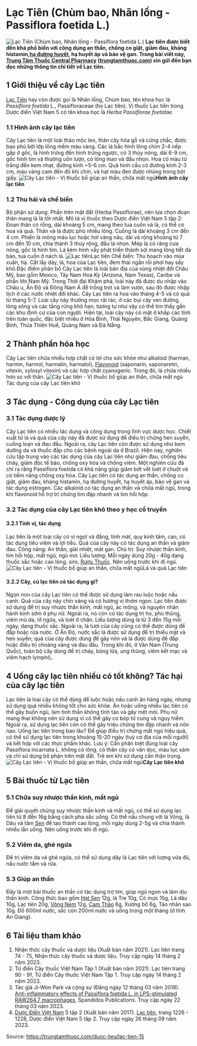 # Lạc Tiên (Chùm bao, Nhãn lồng - Passiflora foetida L.)

![Lạc Tiên \(Chùm bao, Nhãn lồng - Passiflora foetida L.\)](https://trungtamthuoc.com/images/others/cay-lac-tien-0-1238.jpg)
**Lạc tiên được biết đến khá phổ biến với công dụng an thần, chống co giật, giảm đau, kháng histamin,[hạ đường huyết](https://trungtamthuoc.com/bai-viet/ha-glucose-mau "hạ đường huyết"), hạ huyết áp và bảo vệ gan. Trong bài viết này, [Trung Tâm Thuốc Central Pharmacy](https://trungtamthuoc.com/ "Trung Tâm Thuốc Central Pharmacy") ([trungtamthuoc.com](https://trungtamthuoc.com/ "trungtamthuoc.com")) xin gửi đến bạn đọc những thông tin chi tiết về Lạc tiên.**
##  1 Giới thiệu về cây Lạc tiên
[Lạc Tiên](https://trungtamthuoc.com/duoc-lieu/lac-tien-15 "Lạc Tiên") hay còn được gọi là Nhãn lồng, Chùm bao, tên khoa học là _Passiflora foetida_ L., Passifloraceae (họ Lạc tiên).
Vị thuốc Lạc tiên trong Dược điển Việt Nam 5 có tên khoa học là _Herba Passiflorae foetidae_.
### 1.1 Hình ảnh cây lạc tiên
Cây Lạc tiên là một loài thảo mộc leo, thân cây hóa gỗ và cứng chắc, được bao phủ bởi lớp lông mềm màu vàng. Các lá bắc hình lông chim 2-4 nếp gấp ở gốc, lá hình trứng đến hình trứng ngược, có 3 thùy nông, dài 6-9 cm, gốc hình tim và thường uốn lượn, có lông mao và đầu nhọn. Hoa có màu từ trắng đến kem nhạt, đường kính ~5-6 cm. Quả hình cầu có đường kính 2-3 cm, màu vàng cam đến đỏ khi chín, và hạt màu đen được nhúng trong bột giấy.
![Cây Lạc tiên - Vị thuốc bổ giúp an thần, chữa mất ngủ](https://trungtamthuoc.com/images/item/cay-lac-tien-5.jpg)**Hình ảnh cây lạc tiên**
### 1.2 Thu hái và chế biến
Bộ phận sử dụng: Phần trên mặt đất (Herba Passiflorae), nên lựa chọn đoạn thân mang lá là tốt nhất.
Mô tả vị thuốc theo Dược điển Việt Nam 5 tập 2: Đoạn thân có rỗng, dài khoảng 5 cm, mang theo tua cuốn và lá, có thể có hoa và quả. Thân và lá được phủ nhiều lông. Cuống lá dài khoảng 3 cm đến 4 cm. Phiến lá mỏng màu lục hoặc hơi vàng nâu, dài và rộng khoảng từ 7 cm đến 10 cm, chia thành 3 thùy rộng, đầu lá nhọn. Mép lá có răng cưa nông, gốc lá hình tim. Lá kèm hình vẩy phát triển thành sợi mang lông tiết đa bào, tua cuốn ở nách lá.
![Lạc tiên](https://trungtamthuoc.com/images/item/lac-tien-va-cong-dung.jpg)Lạc tiên
Chế biến: Thu hoạch vào mùa xuân, hạ. Cắt lấy dây, lá, hoa của Lạc tiên, đem thái ngắn rồi phơi hay sấy khô.Đặc điểm phân bố
Cây Lạc tiên là loài bản địa của vùng nhiệt đới Châu Mỹ, bao gồm Mexico, Tây Nam Hoa Kỳ (Arizona, Nam Texas), Caribe và phần lớn Nam Mỹ. Trong Thời đại Khám phá, loài này đã được du nhập vào Châu u, Ấn Độ và Đông Nam Á để trồng trọt và làm vườn, sau đó được nhập tịch ở các nước nhiệt đới khác. Cây Lạc tiên ra hoa vào tháng 4-5 và có quả từ tháng 5-7. Loài cây này thường mọc rải rác, ở các bụi cây ven đường, lòng sông và các tầng rừng khô hạn, tương tự như vậy có thể tìm thấy gần các khu định cư của con người. Hiện tại, loài cây này có mặt ở khắp các tỉnh trên toàn quốc, đặc biệt nhiều ở Hòa Bình, Thái Nguyên, Bắc Giang, Quảng Bình, Thừa Thiên Huế, Quảng Nam và Đà Nẵng.
##  2 Thành phần hóa học
Cây Lạc tiên chứa nhiều hợp chất có lợi cho sức khỏe như alkaloid (harman, harmin, harmol, harmalin, harmalol), [Flavonoid](https://trungtamthuoc.com/hoat-chat/flavonoid "Flavonoid") (saponarin, saponaretin, vitexin, xylosyl vitexin) và các hợp chất cyanogenic. Trong đó, lá chứa nhiều hơn so với thân.
![Cây Lạc tiên - Vị thuốc bổ giúp an thần, chữa mất ngủ](https://trungtamthuoc.com/images/item/cay-lac-tien-4.jpg)Tác dụng của cây Lạc tiên khô
##  3 Tác dụng - Công dụng của cây Lạc tiên
### 3.1 Tác dụng dược lý 
Cây Lạc tiên có nhiều tác dụng và công dụng trong lĩnh vực dược học. Chiết xuất từ lá và quả của cây này đã được sử dụng để điều trị chứng hen suyễn, cuồng loạn và đau đầu. Ngoài ra, cây Lạc tiên còn được sử dụng như kem dưỡng da và thuốc đắp cho các bệnh ngoài da ở Brazil.
Hiện nay, nghiên cứu tập trung vào các tác dụng của cây Lạc tiên như giảm đau, chống tiêu chảy, giảm độc tế bào, chống oxy hóa và chống viêm. Một nghiên cứu đã chỉ ra rằng Passiflora foetida có khả năng giúp giảm bớt vết loét ở chuột và có tiềm năng chống oxy hóa.
Cây Lạc tiên có tác dụng an thần, chống co giật, giảm đau, kháng histamin, hạ đường huyết, hạ huyết áp, bảo vệ gan và tác dụng estrogen. Các alkaloid có tác dụng an thần và chữa mất ngủ, trong khi flavonoid hỗ trợ trị chứng tim đập nhanh và tim hồi hộp.
### 3.2 Tác dụng của cây Lạc tiên khô theo y học cổ truyền
#### 3.2.1 Tính vị, tác dụng
Lạc tiên là một loại cây có vị ngọt và đắng, tính mát, quy kinh tâm, can, có tác dụng tiêu viêm và lợi tiểu. Quả của cây này có tác dụng an thần và giảm đau. 
Công năng: An thần, giải nhiệt, mát gan. Chủ trị: Suy nhược thần kinh, tim hồi hộp, mất ngủ, ngủ mơ.
Liều lượng: Mỗi ngày dùng 20g - 40g dạng thuốc sắc hoặc cao lỏng, siro, [Rượu Thuốc](https://trungtamthuoc.com/duoc-lieu/ruou-thuoc "Rượu Thuốc"). Nên uống trước khi đi ngủ.
![Cây Lạc tiên - Vị thuốc bổ giúp an thần, chữa mất ngủ](https://trungtamthuoc.com/images/item/cay-lac-tien-3.jpg)Lá và quả Lạc tiên
#### 3.2.2 Cây, củ lạc tiên có tác dụng gì?
Ngọn non của cây Lạc tiên có thể được sử dụng làm rau luộc hoặc nấu canh. Quả của cây này chín vàng và có hương vị thơm ngon. Lạc tiên được sử dụng để trị suy nhược thần kinh, mất ngủ, ác mộng, và nguyên nhân hành kinh sớm ở phụ nữ. Ngoài ra, nó còn có tác dụng trị ho, phù thũng, viêm mủ da, lở ngứa, và loét ở chân. Liều lượng dùng là từ 3 đến 15g mỗi ngày, dạng thuốc sắc. Ngoài ra, lá tươi của cây cũng có thể được dùng để đắp hoặc rửa nước.
Ở Ấn Độ, nước sắc lá được sử dụng để trị thiếu mật và hen suyễn; quả của cây được dùng để gây nôn và lá được dùng để đắp hoặc điều trị choáng váng và đau đầu. Trong khi đó, ở Vân Nam (Trung Quốc), toàn bộ cây dùng để trị cháy, bỏng lửa, ung thũng, viêm kết mạc và viêm hạch lymphô,.
##  4 Uống cây lạc tiên nhiều có tốt không? Tác hại của cây lạc tiên
Lạc tiên là loại cây có thể dùng để luộc hoặc nấu canh ăn hàng ngày, nhưng sử dụng quá nhiều không tốt cho sức khỏe. Ăn hoặc uống nhiều lạc tiên có thể gây buồn ngủ, làm tinh thần không tỉnh táo và gây mệt mỏi. Phụ nữ mang thai không nên sử dụng vì có thể gây co bóp tử cung và nguy hiểm. Ngoài ra, sử dụng lạc tiên còn có thể gây triệu chứng tim đập nhanh và nôn nao.
Uống lạc tiên trong bao lâu? Để giúp điều trị chứng mất ngủ hiệu quả, có thể sử dụng lạc tiên trong khoảng 15-20 ngày (tuỳ cơ địa của mỗi người) và kết hợp với các thực phẩm khác.
Lưu ý: Cần phân biệt đúng loài cây Passiflora incarnata L. không có lông, có thân cây có vân dọc, màu lục xám và chỉ sử dụng bộ phận trên mặt đất. Trẻ em khi sử dụng cần thận trọng.
![Cây Lạc tiên - Vị thuốc bổ giúp an thần, chữa mất ngủ](https://trungtamthuoc.com/images/item/cay-lac-tien-2.jpg)**Cây Lạc tiên khô**
##  5 Bài thuốc từ Lạc tiên
### 5.1 Chữa suy nhược thần kinh, mất ngủ
Để giải quyết chứng suy nhược thần kinh và mất ngủ, có thể sử dụng lạc tiên từ 8 đến 16g bằng cách pha sắc uống. Có thể nấu chung với lá Vông, lá Dâu và tâm [Sen](https://trungtamthuoc.com/duoc-lieu/sen-14 "Sen") để tạo thành cao lỏng, mỗi ngày dùng 2-5g và chia thành nhiều lần uống. Nên uống trước khi đi ngủ.
### 5.2 Viêm da, ghẻ ngứa
Để trị viêm da và ghẻ ngứa, có thể sử dụng dây lá Lạc tiên với lượng vừa đủ, nấu nước tắm và rửa.
### 5.3 Giúp an thần
Đây là một bài thuốc an thần có tác dụng trợ tim, giúp ngủ ngon và làm dịu thần kinh. Công thức bao gồm [Hạt Sen](https://trungtamthuoc.com/duoc-lieu/lien-nhuc "Hạt Sen") 12g, lá Tre 10g, Cỏ mực 15g, Lá dâu 10g, Lạc tiên 20g, [Vông Nem](https://trungtamthuoc.com/duoc-lieu/vong-nem "Vông Nem") 12g, [Cam Thảo](https://trungtamthuoc.com/duoc-lieu/cam-thao-32 "Cam Thảo") 6g, Xương bồ 6g, Táo nhân sao 10g. Đổ 600ml nước, sắc còn 200ml nước và uống trong một tháng (ở tỉnh An Giang).
##  6 Tài liệu tham khảo
  1. Nhận thức cây thuốc và dược liệu (Xuất bản năm 2021). Lạc tiên trang 74 - 75, Nhận thức cây thuốc và dược liệu. Truy cập ngày 14 tháng 2 năm 2023.
  2. Từ điển Cây thuốc Việt Nam Tập 1 (Xuất bản năm 2021). Lạc tiên trang 90 - 91, Từ điển Cây thuốc Việt Nam Tập 1. Truy cập ngày 14 tháng 2 năm 2023.
  3. Tác giả Ji-Won Park và cộng sự (Đăng ngày 12 tháng 03 năm 2018). [Anti-inflammatory effects of Passiflora foetida L. in LPS-stimulated RAW264.7 macrophages](https://www.spandidos-publications.com/10.3892/ijmm.2018.3559), Spandidos Publications. Truy cập ngày 22 tháng 03 năm 2023.
  4. [Dược Điển Việt Nam](https://trungtamthuoc.com/bai-viet/duoc-dien-viet-nam "Dược Điển Việt Nam") 5 tập 2 (Xuất bản năm 2017). [Lạc tiên](https://trungtamthuoc.com/upload/pdf/duoc-dien-5-tap-2.pdf), trang 1226 - 1228, Dược điển Việt Nam 5 tập 2. Truy cập ngày 26 tháng 09 năm 2023.




Source: https://trungtamthuoc.com/duoc-lieu/lac-tien-15